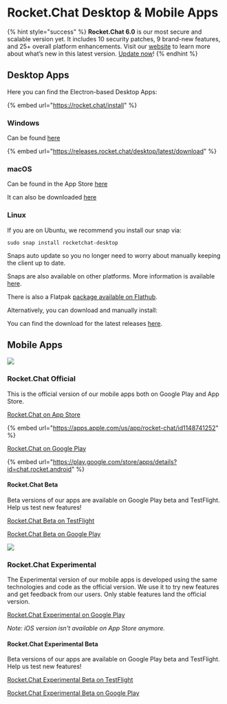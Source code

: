 # Rocket.Chat Desktop & Mobile Apps

{% hint style="success" %}
**Rocket.Chat 6.0** is our most secure and scalable version yet. It includes 10 security patches, 9 brand-new features, and 25+ overall platform enhancements. Visit our [website](https://www.rocket.chat/six) to learn more about what’s new in this latest version. [Update now](https://docs.rocket.chat/deploy/updating-rocket.chat)!
{% endhint %}

## Desktop Apps

Here you can find the Electron-based Desktop Apps:

{% embed url="https://rocket.chat/install" %}

### Windows

Can be found [here](https://releases.rocket.chat/desktop/latest/download)

{% embed url="https://releases.rocket.chat/desktop/latest/download" %}

### macOS

Can be found in the App Store [here](https://itunes.apple.com/app/rocket.chat/id1086818840)

It can also be downloaded [here](https://github.com/RocketChat/Rocket.Chat.Electron)

### Linux

If you are on Ubuntu, we recommend you install our snap via:

```
sudo snap install rocketchat-desktop
```

Snaps auto update so you no longer need to worry about manually keeping the client up to date.

Snaps are also available on other platforms. More information is available [here](https://snapcraft.io/docs/core/install).

There is also a Flatpak [package available on Flathub](https://flathub.org/apps/details/chat.rocket.RocketChat).

Alternatively, you can download and manually install:

You can find the download for the latest releases [here](https://github.com/RocketChat/Rocket.Chat.Electron/releases).

## Mobile Apps

![](../../.gitbook/assets/ic\_launcher-web.png)

### Rocket.Chat Official

This is the official version of our mobile apps both on Google Play and App Store.

[Rocket.Chat on App Store](https://apps.apple.com/us/app/rocket-chat/id1148741252)

{% embed url="https://apps.apple.com/us/app/rocket-chat/id1148741252" %}

[Rocket.Chat on Google Play](https://play.google.com/store/apps/details?id=chat.rocket.android)

{% embed url="https://play.google.com/store/apps/details?id=chat.rocket.android" %}

#### Rocket.Chat Beta

Beta versions of our apps are available on Google Play beta and TestFlight. Help us test new features!

[Rocket.Chat Beta on TestFlight](https://testflight.apple.com/join/3gcYeoMr)

[Rocket.Chat Beta on Google Play](https://play.google.com/store/apps/details?id=chat.rocket.android)

![](<../../.gitbook/assets/ic\_launcher-web (2).png>)

### Rocket.Chat Experimental

The Experimental version of our mobile apps is developed using the same technologies and code as the official version. We use it to try new features and get feedback from our users. Only stable features land the official version.

[Rocket.Chat Experimental on Google Play](https://play.google.com/store/apps/details?id=chat.rocket.reactnative)

_Note: iOS version isn't available on App Store anymore._

#### Rocket.Chat Experimental Beta

Beta versions of our apps are available on Google Play beta and TestFlight. Help us test new features!

[Rocket.Chat Experimental Beta on TestFlight](https://testflight.apple.com/join/7I3dLCNT)

[Rocket.Chat Experimental Beta on Google Play](https://play.google.com/store/apps/details?id=chat.rocket.reactnative)
